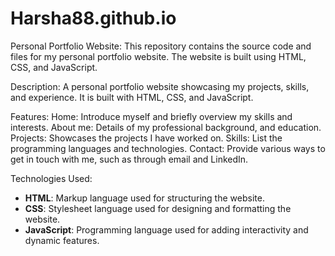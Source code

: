 # Harsha88.github.io

Personal Portfolio Website:
This repository contains the source code and files for my personal portfolio website. The website is built using HTML, CSS, and JavaScript.

Description:
A personal portfolio website showcasing my projects, skills, and experience. It is built with HTML, CSS, and JavaScript.

Features:
Home: Introduce myself and briefly overview my skills and interests.
About me: Details of my professional background, and education.
Projects: Showcases the projects I have worked on.
Skills:  List the programming languages and technologies.
Contact: Provide various ways to get in touch with me, such as through email and LinkedIn.

Technologies Used:
- **HTML**: Markup language used for structuring the website.
- **CSS**: Stylesheet language used for designing and formatting the website.
- **JavaScript**: Programming language used for adding interactivity and dynamic features.


